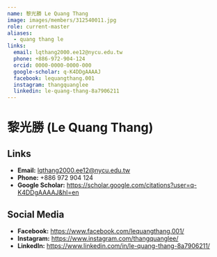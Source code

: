 ```yaml
---
name: 黎光勝 Le Quang Thang 
image: images/members/312540011.jpg 
role: current-master
aliases:
  - quang thang le
links:
  email: lqthang2000.ee12@nycu.edu.tw
  phone: +886-972-904-124
  orcid: 0000-0000-0000-000
  google-scholar: q-K4DDgAAAAJ
  facebook: lequangthang.001
  instagram: thangquanglee
  linkedin: le-quang-thang-8a7906211
---
```

# 黎光勝 (Le Quang Thang)  

## Links

- **Email:** lqthang2000.ee12@nycu.edu.tw
- **Phone:** +886 972 904 124
- **Google Scholar:** https://scholar.google.com/citations?user=q-K4DDgAAAAJ&hl=en

## Social Media

- **Facebook:** https://www.facebook.com/lequangthang.001/
- **Instagram:** https://www.instagram.com/thangquanglee/
- **LinkedIn:** https://www.linkedin.com/in/le-quang-thang-8a7906211/ 
